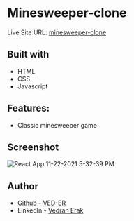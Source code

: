 # Minesweeper-clone


Live Site URL: [minesweeper-clone](https://minesweeper-clone-4a169.web.app/)


## Built with

- HTML
- CSS
- Javascript


## Features:

- Classic minesweeper game

## Screenshot
![React App 11-22-2021 5-32-39 PM](https://user-images.githubusercontent.com/92994473/142899250-5d162da1-e722-4541-a142-b15f878a50ac.png)



## Author

- Github - [VED-ER](https://github.com/VED-ER)
- LinkedIn - [Vedran Erak](https://www.linkedin.com/in/vedran-erak-9b8321212/)


